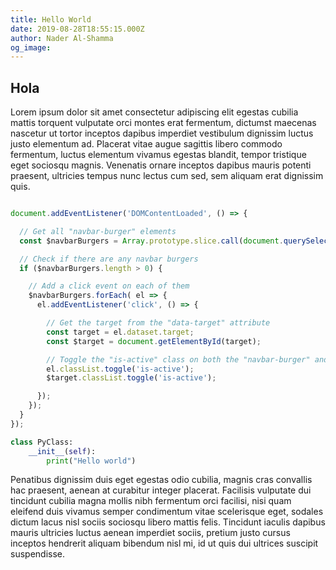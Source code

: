```yaml
---
title: Hello World
date: 2019-08-28T18:55:15.000Z
author: Nader Al-Shamma
og_image:
---
```

## Hola

Lorem ipsum dolor sit amet consectetur adipiscing elit egestas cubilia mattis torquent vulputate orci montes erat 
fermentum, dictumst maecenas nascetur ut tortor inceptos dapibus imperdiet vestibulum dignissim luctus justo elementum 
ad. Placerat vitae augue sagittis libero commodo fermentum, luctus elementum vivamus egestas blandit, tempor tristique 
eget sociosqu magnis. Venenatis ornare inceptos dapibus mauris potenti praesent, ultricies tempus nunc lectus cum sed, 
sem aliquam erat dignissim quis.

```js

document.addEventListener('DOMContentLoaded', () => {

  // Get all "navbar-burger" elements
  const $navbarBurgers = Array.prototype.slice.call(document.querySelectorAll('.navbar-burger'), 0);

  // Check if there are any navbar burgers
  if ($navbarBurgers.length > 0) {

    // Add a click event on each of them
    $navbarBurgers.forEach( el => {
      el.addEventListener('click', () => {

        // Get the target from the "data-target" attribute
        const target = el.dataset.target;
        const $target = document.getElementById(target);

        // Toggle the "is-active" class on both the "navbar-burger" and the "navbar-menu"
        el.classList.toggle('is-active');
        $target.classList.toggle('is-active');

      });
    });
  }
});
```

```py
class PyClass:
    __init__(self):
        print("Hello world")
```
Penatibus dignissim duis eget egestas odio cubilia, magnis cras convallis hac praesent, aenean at curabitur integer 
placerat. Facilisis vulputate dui tincidunt cubilia magna mollis nibh fermentum orci facilisi, nisi quam eleifend duis 
vivamus semper condimentum vitae scelerisque eget, sodales dictum lacus nisl sociis sociosqu libero mattis felis. 
Tincidunt iaculis dapibus mauris ultricies luctus aenean imperdiet sociis, pretium justo cursus inceptos hendrerit 
aliquam bibendum nisl mi, id ut quis dui ultrices suscipit suspendisse.

